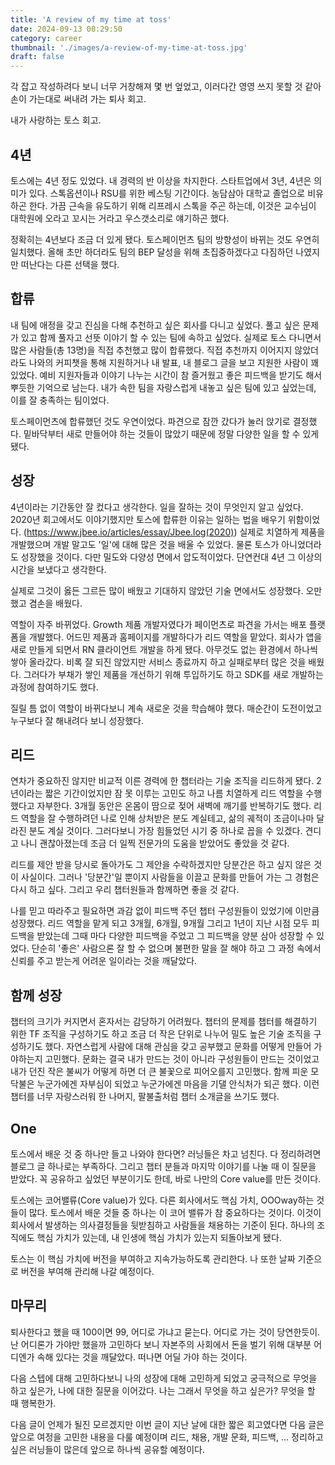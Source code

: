```yaml
---
title: 'A review of my time at toss'
date: 2024-09-13 08:29:50
category: career
thumbnail: './images/a-review-of-my-time-at-toss.jpg'
draft: false
---
```


각 잡고 작성하려다 보니 너무 거창해져 몇 번 엎었고, 이러다간 영영 쓰지 못할 것 같아 손이 가는대로 써내려 가는 퇴사 회고.

내가 사랑하는 토스 회고.

## 4년
토스에는 4년 정도 있었다. 내 경력의 반 이상을 차지한다. 스타트업에서 3년, 4년은 의미가 있다. 스톡옵션이나 RSU를 위한 베스팅 기간이다. 농담삼아 대학교 졸업으로 비유하곤 한다. 가끔 근속을 유도하기 위해 리프레시 스톡을 주곤 하는데, 이것은 교수님이 대학원에 오라고 꼬시는 거라고 우스갯소리로 얘기하곤 했다.

정확히는 4년보다 조금 더 있게 됐다. 토스페이먼츠 팀의 방향성이 바뀌는 것도 우연히 일치했다. 올해 초만 하더라도 팀의 BEP 달성을 위해 초집중하겠다고 다짐하던 나였지만 떠난다는 다른 선택을 했다.

## 합류
내 팀에 애정을 갖고 진심을 다해 추천하고 싶은 회사를 다니고 싶었다. 풀고 싶은 문제가 있고 함께 풀자고 선뜻 이야기 할 수 있는 팀에 속하고 싶었다. 실제로 토스 다니면서 많은 사람들(총 13명)을 직접 추천했고 많이 합류했다. 직접 추천까지 이어지지 않았더라도 나와의 커피챗을 통해 지원하거나 내 발표, 내 블로그 글을 보고 지원한 사람이 꽤 있었다. 예비 지원자들과 이야기 나누는 시간이 참 즐거웠고 좋은 피드백을 받기도 해서 뿌듯한 기억으로 남는다. 내가 속한 팀을 자랑스럽게 내놓고 싶은 팀에 있고 싶었는데, 이를 잘 충족하는 팀이었다.

토스페이먼츠에 합류했던 것도 우연이었다. 파견으로 잠깐 갔다가 눌러 앉기로 결정했다. 밑바닥부터 새로 만들어야 하는 것들이 많았기 때문에 정말 다양한 일을 할 수 있게 됐다.

## 성장
4년이라는 기간동안 잘 컸다고 생각한다. 일을 잘하는 것이 무엇인지 알고 싶었다. 2020년 회고에서도 이야기했지만 토스에 합류한 이유는 일하는 법을 배우기 위함이었다. (https://www.jbee.io/articles/essay/Jbee.log(2020)) 실제로 치열하게 제품을 개발했으며 개발 말고도 '일'에 대해 많은 것을 배울 수 있었다. 물론 토스가 아니었더라도 성장했을 것이다. 다만 밀도와 다양성 면에서 압도적이었다. 단연컨대 4년 그 이상의 시간을 보냈다고 생각한다. 

실제로 그것이 옳든 그르든 많이 배웠고 기대하지 않았던 기술 면에서도 성장했다. 오만했고 겸손을 배웠다.

역할이 자주 바뀌었다. Growth 제품 개발자였다가 페이먼츠로 파견을 가서는 배포 플랫폼을 개발했다. 어드민 제품과 홈페이지를 개발하다가 리드 역할을 맡았다. 회사가 앱을 새로 만들게 되면서 RN 클라이언트 개발을 하게 됐다. 아무것도 없는 환경에서 하나씩 쌓아 올라갔다. 비록 잘 되진 않았지만 서비스 종료까지 하고 실패로부터 많은 것을 배웠다. 그러다가 부채가 쌓인 제품을 개선하기 위해 투입하기도 하고 SDK를 새로 개발하는 과정에 참여하기도 했다.

질릴 틈 없이 역할이 바뀌다보니 계속 새로운 것을 학습해야 했다. 매순간이 도전이었고 누구보다 잘 해내려다 보니 성장했다.

## 리드
연차가 중요하진 않지만 비교적 이른 경력에 한 챕터라는 기술 조직을 리드하게 됐다. 2년이라는 짧은 기간이었지만 잠 못 이루는 고민도 하고 나름 치열하게 리드 역할을 수행했다고 자부한다. 3개월 동안은 온몸이 땀으로 젖어 새벽에 깨기를 반복하기도 했다. 리드 역할을 잘 수행하려던 나로 인해 상처받은 분도 계실테고, 삶의 궤적이 조금이나마 달라진 분도 계실 것이다. 그러다보니 가장 힘들었던 시기 중 하나로 꼽을 수 있겠다. 견디고 나니 괜찮아졌는데 조금 더 일찍 전문가의 도움을 받았어도 좋았을 것 같다.

리드를 제안 받을 당시로 돌아가도 그 제안을 수락하겠지만 당분간은 하고 싶지 않은 것이 사실이다. 그러나 '당분간'일 뿐이지 사람들을 이끌고 문화를 만들어 가는 그 경험은 다시 하고 싶다. 그리고 우리 챕터원들과 함께하면 좋을 것 같다.

나를 믿고 따라주고 필요하면 과감 없이 피드백 주던 챕터 구성원들이 있었기에 이만큼 성장했다. 리드 역할을 맡게 되고 3개월, 6개월, 9개월 그리고 1년이 지난 시점 모두 피드백을 받았는데 그때 마다 다양한 피드백을 주었고 그 피드백을 양분 삼아 성장할 수 있었다. 단순히 '좋은' 사람으론 잘 할 수 없으며 불편한 말을 잘 해야 하고 그 과정 속에서 신뢰를 주고 받는게 어려운 일이라는 것을 깨달았다.

## 함께 성장
챕터의 크기가 커지면서 혼자서는 감당하기 어려웠다. 챕터의 문제를 챕터를 해결하기 위한 TF 조직을 구성하기도 하고 조금 더 작은 단위로 나누어 밀도 높은 기술 조직을 구성하기도 했다. 자연스럽게 사람에 대해 관심을 갖고 공부했고 문화를 어떻게 만들어 가야하는지 고민했다. 문화는 결국 내가 만드는 것이 아니라 구성원들이 만드는 것이었고 내가 던진 작은 불씨가 어떻게 하면 더 큰 불꽃으로 피어오를지 고민했다. 함께 피운 모닥불은 누군가에겐 자부심이 되었고 누군가에겐 마음을 기댈 안식처가 되곤 했다. 이런 챕터를 너무 자랑스러워 한 나머지, 팔불출처럼 챕터 소개글을 쓰기도 했다.

## One
토스에서 배운 것 중 하나만 들고 나와야 한다면? 러닝들은 차고 넘친다. 다 정리하려면 블로그 글 하나로는 부족하다. 그리고 챕터 분들과 마지막 이야기를 나눌 때 이 질문을 받았다. 꼭 공유하고 싶었던 부분이기도 한데, 바로 나만의 Core value를 만든 것이다.

토스에는 코어밸류(Core value)가 있다. 다른 회사에서도 핵심 가치, OOOway하는 것들이 많다. 토스에서 배운 것들 중 하나는 이 코어 밸류가 참 중요하다는 것이다. 이것이 회사에서 발생하는 의사결정들을 뒷받침하고 사람들을 채용하는 기준이 된다. 하나의 조직에도 핵심 가치가 있는데, 내 인생에 핵심 가치가 있는지 되돌아보게 됐다.

토스는 이 핵심 가치에 버전을 부여하고 지속가능하도록 관리한다. 나 또한 날짜 기준으로 버전을 부여해 관리해 나갈 예정이다.

## 마무리
퇴사한다고 했을 때 100이면 99, 어디로 가냐고 묻는다. 어디로 가는 것이 당연한듯이. 난 어디론가 가야만 했을까 고민하다 보니 자본주의 사회에서 돈을 벌기 위해 대부분 어디엔가 속해 있다는 것을 깨달았다. 떠나면 어딜 가야 하는 것이다.

다음 스텝에 대해 고민하다보니 나의 성장에 대해 고민하게 되었고 궁극적으로 무엇을 하고 싶은가, 나에 대한 질문을 이어갔다. 나는 그래서 무엇을 하고 싶은가? 무엇을 할 때 행복한가.

다음 글이 언제가 될진 모르겠지만 이번 글이 지난 날에 대한 짧은 회고였다면 다음 글은 앞으로 여정을 고민한 내용을 다룰 예정이며 리드, 채용, 개발 문화, 피드백, ... 정리하고 싶은 러닝들이 많은데 앞으로 하나씩 공유할 예정이다.
